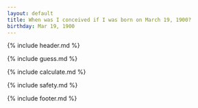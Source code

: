 ```yaml
---
layout: default
title: When was I conceived if I was born on March 19, 1900?
birthday: Mar 19, 1900
---
```


{% include header.md %}

{% include guess.md %}

{% include calculate.md %}

{% include safety.md %}

{% include footer.md %}



